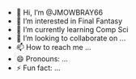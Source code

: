 - 👋 Hi, I’m @JMOWBRAY66
- 👀 I’m interested in Final Fantasy
- 🌱 I’m currently learning Comp Sci
- 💞️ I’m looking to collaborate on ...
- 📫 How to reach me ...
- 😄 Pronouns: ...
- ⚡ Fun fact: ...

<!---
JMOWBRAY66/JMOWBRAY66 is a ✨ special ✨ repository because its `README.md` (this file) appears on your GitHub profile.
You can click the Preview link to take a look at your changes.
--->
